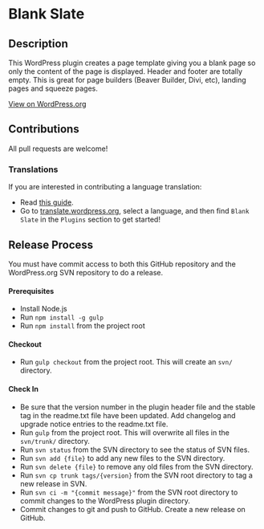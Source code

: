 # Blank Slate

## Description

This WordPress plugin creates a page template giving you a blank page so only the content of the page is displayed. Header and footer are totally empty. This is great for page builders (Beaver Builder, Divi, etc), landing pages and squeeze pages.

[View on WordPress.org](https://wordpress.org/plugins/blank-slate/)

## Contributions
All pull requests are welcome!

### Translations
If you are interested in contributing a language translation:

- Read [this guide](https://make.wordpress.org/polyglots/handbook/tools/glotpress-translate-wordpress-org/).
- Go to [translate.wordpress.org](https://translate.wordpress.org/), select a language, and then find `Blank Slate` in the `Plugins` section to get started!

## Release Process

You must have commit access to both this GitHub repository and the WordPress.org SVN repository to do a release.

#### Prerequisites
- Install Node.js
- Run `npm install -g gulp`
- Run `npm install` from the project root

#### Checkout
- Run `gulp checkout` from the project root. This will create an `svn/` directory.

#### Check In
- Be sure that the version number in the plugin header file and the stable tag in the readme.txt file have been updated.  Add changelog and upgrade notice entries to the readme.txt file.
- Run `gulp` from the project root. This will overwrite all files in the `svn/trunk/` directory.
- Run `svn status` from the SVN directory to see the status of SVN files.
- Run `svn add {file}` to add any new files to the SVN directory.
- Run `svn delete {file}` to remove any old files from the SVN directory.
- Run `svn cp trunk tags/{version}` from the SVN root directory to tag a new release in SVN.
- Run `svn ci -m "{commit message}"` from the SVN root directory to commit changes to the WordPress plugin directory.
- Commit changes to git and push to GitHub. Create a new release on GitHub.
